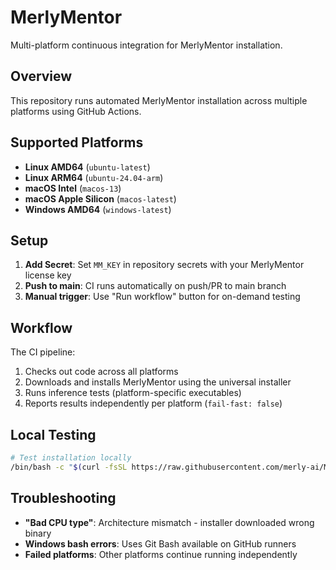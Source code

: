 # MerlyMentor

Multi-platform continuous integration for MerlyMentor installation.

## Overview

This repository runs automated MerlyMentor installation across multiple platforms using GitHub Actions.

## Supported Platforms

- **Linux AMD64** (`ubuntu-latest`)
- **Linux ARM64** (`ubuntu-24.04-arm`)
- **macOS Intel** (`macos-13`)
- **macOS Apple Silicon** (`macos-latest`)
- **Windows AMD64** (`windows-latest`)

## Setup

1. **Add Secret**: Set `MM_KEY` in repository secrets with your MerlyMentor license key
2. **Push to main**: CI runs automatically on push/PR to main branch
3. **Manual trigger**: Use "Run workflow" button for on-demand testing

## Workflow

The CI pipeline:

1. Checks out code across all platforms
2. Downloads and installs MerlyMentor using the universal installer
3. Runs inference tests (platform-specific executables)
4. Reports results independently per platform (`fail-fast: false`)

## Local Testing

```bash
# Test installation locally
/bin/bash -c "$(curl -fsSL https://raw.githubusercontent.com/merly-ai/MPCC-Universal/main/install.sh)" -- -k YOUR_KEY_HERE
```

## Troubleshooting

- **"Bad CPU type"**: Architecture mismatch - installer downloaded wrong binary
- **Windows bash errors**: Uses Git Bash available on GitHub runners
- **Failed platforms**: Other platforms continue running independently
